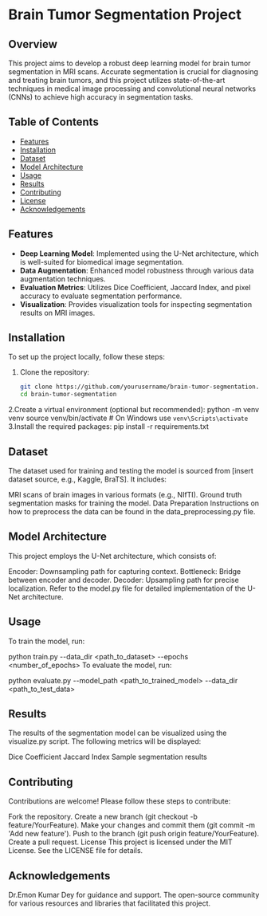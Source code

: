 # Brain Tumor Segmentation Project

## Overview
This project aims to develop a robust deep learning model for brain tumor segmentation in MRI scans. Accurate segmentation is crucial for diagnosing and treating brain tumors, and this project utilizes state-of-the-art techniques in medical image processing and convolutional neural networks (CNNs) to achieve high accuracy in segmentation tasks.

## Table of Contents
- [Features](#features)
- [Installation](#installation)
- [Dataset](#dataset)
- [Model Architecture](#model-architecture)
- [Usage](#usage)
- [Results](#results)
- [Contributing](#contributing)
- [License](#license)
- [Acknowledgements](#acknowledgements)

## Features
- **Deep Learning Model**: Implemented using the U-Net architecture, which is well-suited for biomedical image segmentation.
- **Data Augmentation**: Enhanced model robustness through various data augmentation techniques.
- **Evaluation Metrics**: Utilizes Dice Coefficient, Jaccard Index, and pixel accuracy to evaluate segmentation performance.
- **Visualization**: Provides visualization tools for inspecting segmentation results on MRI images.

## Installation
To set up the project locally, follow these steps:

1. Clone the repository:
   ```bash
   git clone https://github.com/yourusername/brain-tumor-segmentation.git
   cd brain-tumor-segmentation
2.Create a virtual environment (optional but recommended):
  python -m venv venv
source venv/bin/activate  # On Windows use `venv\Scripts\activate`
3.Install the required packages:
  pip install -r requirements.txt
## Dataset
The dataset used for training and testing the model is sourced from [insert dataset source, e.g., Kaggle, BraTS]. It includes:

MRI scans of brain images in various formats (e.g., NIfTI).
Ground truth segmentation masks for training the model.
Data Preparation
Instructions on how to preprocess the data can be found in the data_preprocessing.py file.

## Model Architecture
This project employs the U-Net architecture, which consists of:

Encoder: Downsampling path for capturing context.
Bottleneck: Bridge between encoder and decoder.
Decoder: Upsampling path for precise localization.
Refer to the model.py file for detailed implementation of the U-Net architecture.

## Usage
To train the model, run:

python train.py --data_dir <path_to_dataset> --epochs <number_of_epochs>
To evaluate the model, run:


python evaluate.py --model_path <path_to_trained_model> --data_dir <path_to_test_data>

## Results
The results of the segmentation model can be visualized using the visualize.py script. The following metrics will be displayed:

Dice Coefficient
Jaccard Index
Sample segmentation results
## Contributing
Contributions are welcome! Please follow these steps to contribute:

Fork the repository.
Create a new branch (git checkout -b feature/YourFeature).
Make your changes and commit them (git commit -m 'Add new feature').
Push to the branch (git push origin feature/YourFeature).
Create a pull request.
License
This project is licensed under the MIT License. See the LICENSE file for details.

## Acknowledgements
Dr.Emon Kumar Dey for guidance and support.
The open-source community for various resources and libraries that facilitated this project.
